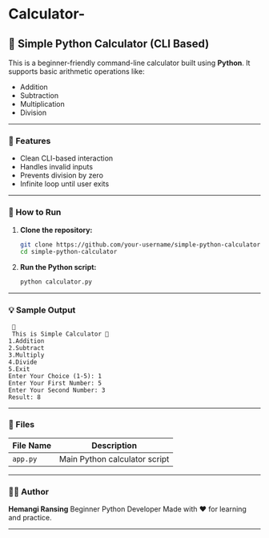 # Calculator-

## 🧮 Simple Python Calculator (CLI Based)

This is a beginner-friendly command-line calculator built using **Python**. It supports basic arithmetic operations like:

* Addition
* Subtraction
* Multiplication
* Division

---

### 📌 Features

* Clean CLI-based interaction
* Handles invalid inputs
* Prevents division by zero
* Infinite loop until user exits

---

### 🚀 How to Run

1. **Clone the repository:**

   ```bash
   git clone https://github.com/your-username/simple-python-calculator.git
   cd simple-python-calculator
   ```

2. **Run the Python script:**

   ```bash
   python calculator.py
   ```

---

### 💡 Sample Output

```
 🧮 
 This is Simple Calculator 🧮
1.Addition
2.Subtract
3.Multiply
4.Divide
5.Exit
Enter Your Choice (1-5): 1
Enter Your First Number: 5
Enter Your Second Number: 3
Result: 8
```

---

### 📂 Files

| File Name       | Description                   |
| --------------- | ----------------------------- |
| `app.py` | Main Python calculator script |

---

### 🧑‍💻 Author

**Hemangi Ransing**
Beginner Python Developer
Made with ❤️ for learning and practice.

---


